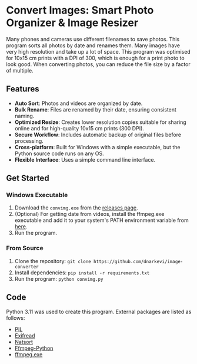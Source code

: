 # Convert Images: Smart Photo Organizer & Image Resizer

Many phones and cameras use different filenames to save photos. This program sorts all photos by date and renames them. Many images have very high resolution and take up a lot of space. This program was optimised for 10x15 cm prints with a DPI of 300, which is enough for a print photo to look good. When converting photos, you can reduce the file size by a factor of multiple.

## Features

* __Auto Sort__: Photos and videos are organized by date.
* __Bulk Rename__: Files are renamed by their date, ensuring consistent naming.
* __Optimized Resize__: Creates lower resolution copies suitable for sharing online and for high-quality 10x15 cm prints (300 DPI).
* __Secure Workflow__: Includes automatic backup of original files before processing.
* __Cross-platform__: Built for Windows with a simple executable, but the Python source code runs on any OS.
* __Flexible Interface__: Uses a simple command line interface.


## Get Started

### Windows Executable

1. Download the `convimg.exe` from the [releases page](https://github.com/dnarkevi/image-converter/releases).
2. (Optional) For getting date from videos, install the ffmpeg.exe executable and add it to your system's PATH environment variable from [here](https://github.com/BtbN/FFmpeg-Builds/releases).
3. Run the program.

### From Source

1.  Clone the repository: `git clone https://github.com/dnarkevi/image-converter`
2.  Install dependencies: `pip install -r requirements.txt`
3.  Run the program: `python convimg.py`

## Code

Python 3.11 was used to create this program. External packages are listed as follows:

- [PIL](https://pypi.org/project/pillow/)
- [Exifread](https://pypi.org/project/ExifRead/)
- [Natsort](https://pypi.org/project/natsort/)
- [Ffmpeg-Python](https://pypi.org/project/ffmpeg-python/)
- [ffmpeg.exe](https://github.com/BtbN/FFmpeg-Builds/releases) 

